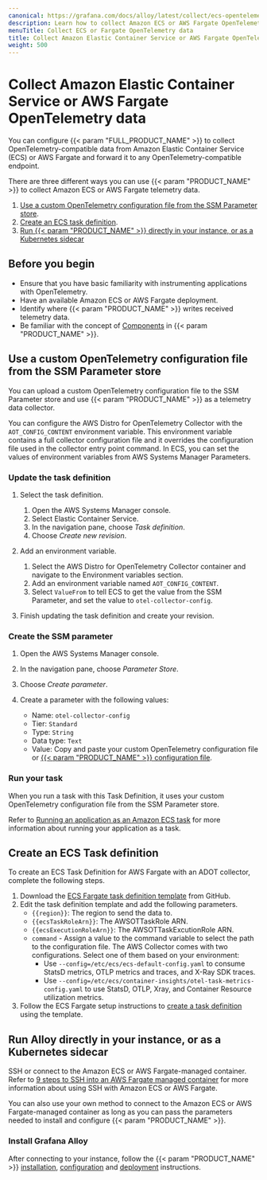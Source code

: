 ```yaml
---
canonical: https://grafana.com/docs/alloy/latest/collect/ecs-opentelemetry-data/
description: Learn how to collect Amazon ECS or AWS Fargate OpenTelemetry data and forward it to any OpenTelemetry-compatible endpoint
menuTitle: Collect ECS or Fargate OpenTelemetry data
title: Collect Amazon Elastic Container Service or AWS Fargate OpenTelemetry data
weight: 500
---
```


# Collect Amazon Elastic Container Service or AWS Fargate OpenTelemetry data

You can configure {{< param "FULL_PRODUCT_NAME" >}} to collect OpenTelemetry-compatible data from Amazon Elastic Container Service (ECS) or AWS Fargate and forward it to any OpenTelemetry-compatible endpoint.

There are three different ways you can use {{< param "PRODUCT_NAME" >}} to collect Amazon ECS or AWS Fargate telemetry data.

1. [Use a custom OpenTelemetry configuration file from the SSM Parameter store](#use-a-custom-opentelemetry-configuration-file-from-the-ssm-parameter-store).
1. [Create an ECS task definition](#create-an-ecs-task-definition).
1. [Run {{< param "PRODUCT_NAME" >}} directly in your instance, or as a Kubernetes sidecar](#run-alloy-directly-in-your-instance-or-as-a-kubernetes-sidecar)

## Before you begin

* Ensure that you have basic familiarity with instrumenting applications with OpenTelemetry.
* Have an available Amazon ECS or AWS Fargate deployment.
* Identify where {{< param "PRODUCT_NAME" >}} writes received telemetry data.
* Be familiar with the concept of [Components][] in {{< param "PRODUCT_NAME" >}}.

## Use a custom OpenTelemetry configuration file from the SSM Parameter store

You can upload a custom OpenTelemetry configuration file to the SSM Parameter store and use {{< param "PRODUCT_NAME" >}} as a telemetry data collector.

You can configure the AWS Distro for OpenTelemetry Collector with the `AOT_CONFIG_CONTENT` environment variable.
This environment variable contains a full collector configuration file and it overrides the configuration file used in the collector entry point command.
In ECS, you can set the values of environment variables from AWS Systems Manager Parameters.

### Update the task definition

1. Select the task definition.

   1. Open the AWS Systems Manager console.
   1. Select Elastic Container Service.
   1. In the navigation pane, choose *Task definition*.
   1. Choose *Create new revision*.

1. Add an environment variable.

   1. Select the AWS Distro for OpenTelemetry Collector container and navigate to the Environment variables section.
   1. Add an environment variable named `AOT_CONFIG_CONTENT`.
   1. Select `ValueFrom` to tell ECS to get the value from the SSM Parameter, and set the value to `otel-collector-config`.

1. Finish updating the task definition and create your revision.

### Create the SSM parameter

1. Open the AWS Systems Manager console.
1. In the navigation pane, choose *Parameter Store*.
1. Choose *Create parameter*.
1. Create a parameter with the following values:

   * Name: `otel-collector-config`
   * Tier: `Standard`
   * Type: `String`
   * Data type: `Text`
   * Value: Copy and paste your custom OpenTelemetry configuration file or [{{< param "PRODUCT_NAME" >}} configuration file][configure].

### Run your task

When you run a task with this Task Definition, it uses your custom OpenTelemetry configuration file from the SSM Parameter store.

Refer to [Running an application as an Amazon ECS task][run] for more information about running your application as a task.

## Create an ECS Task definition

To create an ECS Task Definition for AWS Fargate with an ADOT collector, complete the following steps.

1. Download the [ECS Fargate task definition template][template] from GitHub.
1. Edit the task definition template and add the following parameters.
   * `{{region}}`: The region to send the data to.
   * `{{ecsTaskRoleArn}}`: The AWSOTTaskRole ARN.
   * `{{ecsExecutionRoleArn}}`: The AWSOTTaskExcutionRole ARN.
   * `command` - Assign a value to the command variable to select the path to the configuration file.
     The AWS Collector comes with two configurations. Select one of them based on your environment:
     * Use `--config=/etc/ecs/ecs-default-config.yaml` to consume StatsD metrics, OTLP metrics and traces, and X-Ray SDK traces.
     * Use `--config=/etc/ecs/container-insights/otel-task-metrics-config.yaml` to use StatsD, OTLP, Xray, and Container Resource utilization metrics.
1. Follow the ECS Fargate setup instructions to [create a task definition][task] using the template.

## Run Alloy directly in your instance, or as a Kubernetes sidecar

SSH or connect to the Amazon ECS or AWS Fargate-managed container. Refer to [9 steps to SSH into an AWS Fargate managed container][steps] for more information about using SSH with Amazon ECS or AWS Fargate.

You can also use your own method to connect to the Amazon ECS or AWS Fargate-managed container as long as you can pass the parameters needed to install and configure {{< param "PRODUCT_NAME" >}}.

### Install Grafana Alloy

After connecting to your instance, follow the {{< param "PRODUCT_NAME" >}} [installation][install], [configuration][configure] and [deployment][deploy] instructions.

[Components]: https://grafana.com/docs/alloy/<ALLOY_VERSION>/get-started/components
[template]: https://github.com/aws-observability/aws-otel-collector/blob/master/examples/ecs/aws-cloudwatch/ecs-fargate-sidecar.json
[configure]: https://grafana.com/docs/alloy/<ALLOY_VERSION>/configure/
[steps]: https://medium.com/ci-t/9-steps-to-ssh-into-an-aws-fargate-managed-container-46c1d5f834e2
[install]: https://grafana.com/docs/alloy/<ALLOY_VERSION>/set-up/install/linux/
[deploy]: https://grafana.com/docs/alloy/<ALLOY_VERSION>/set-up/deploy/
[task]: https://docs.aws.amazon.com/AmazonECS/latest/developerguide/task_definitions.html
[run]: https://docs.aws.amazon.com/AmazonECS/latest/developerguide/standalone-task-create.html
